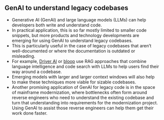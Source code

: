 ## GenAI to understand legacy codebases

- Generative AI (GenAI) and large language models (LLMs) can help developers both write and understand code.
- In practical application, this is so far mostly limited to smaller code snippets, but more products and technology developments are emerging for using GenAI to understand legacy codebases.
- This is particularly useful in the case of legacy codebases that aren’t well-documented or where the documentation is outdated or misleading.
- For example, [Driver AI](https://www.driverai.com/) or [bloop](https://bloop.ai/) use RAG approaches that combine language intelligence and code search with LLMs to help users find their way around a codebase.
- Emerging models with larger and larger context windows will also help to make these techniques more viable for sizable codebases.
- Another promising application of GenAI for legacy code is in the space of mainframe modernization, where bottlenecks often form around reverse engineers who need to understand the existing codebase and turn that understanding into requirements for the modernization project. Using GenAI to assist those reverse engineers can help them get their work done faster.
